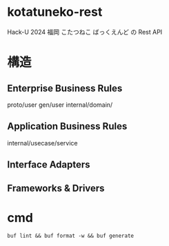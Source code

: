 # kotatuneko-rest

Hack-U 2024 福岡 こたつねこ ばっくえんど の Rest API

# 構造

## Enterprise Business Rules

proto/user
gen/user
internal/domain/

## Application Business Rules

internal/usecase/service

## Interface Adapters

## Frameworks & Drivers

# cmd

```bash:github.com/rayfiyo/kotatuneko-rest
buf lint && buf format -w && buf generate
```
